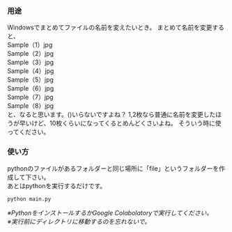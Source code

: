 ### 用途
Windowsでまとめてファイルの名前を変えたいとき。
まとめて名前を変更すると、  
Sample（1）jpg  
Sample（2）jpg  
Sample（3）jpg  
Sample（4）jpg  
Sample（5）jpg  
Sample（6）jpg  
Sample（7）jpg  
Sample（8）jpg  
と、なると思います。()いらないですよね？
1,2枚なら普通に名前を変更したほうが早いけど、10枚くらいになってくるとめんどくさいよね。
そういう時に使ってください。

### 使い方
pythonのファイルがあるフォルダーと同じ場所に「file」というフォルダーを作成して下さい。  
あとはpythonを実行するだけです。  
```
python main.py
```
*※PythonをインストールするかGoogle Colabolatoryで実行してください。*  
*※実行前にディレクトリに移動するのを忘れないで。*  
